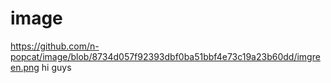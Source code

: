 # image
https://github.com/n-popcat/image/blob/8734d057f92393dbf0ba51bbf4e73c19a23b60dd/imgreen.png
hi guys 
